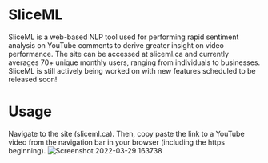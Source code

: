 # SliceML
SliceML is a web-based NLP tool used for performing rapid sentiment analysis on YouTube comments to derive greater insight on video performance. The site can be accessed at sliceml.ca and currently averages 70+ unique monthly users, ranging from individuals to businesses. SliceML is still actively being worked on with new features scheduled to be released soon!

# Usage
Navigate to the site (sliceml.ca). Then, copy paste the link to a YouTube video from the navigation bar in your browser (including the https beginning).
![Screenshot 2022-03-29 163738](https://user-images.githubusercontent.com/55059833/160702657-4ac7922e-95bc-4dc5-b916-be199cd541da.png)
